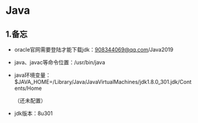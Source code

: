 # Java

## 1.备忘

- oracle官网需要登陆才能下载jdk：908344069@qq.com/Java2019

- java、javac等命令位置：/usr/bin/java

- java环境变量：$JAVA_HOME=/Library/Java/JavaVirtualMachines/jdk1.8.0_301.jdk/Contents/Home

  （还未配置）

- jdk版本：8u301